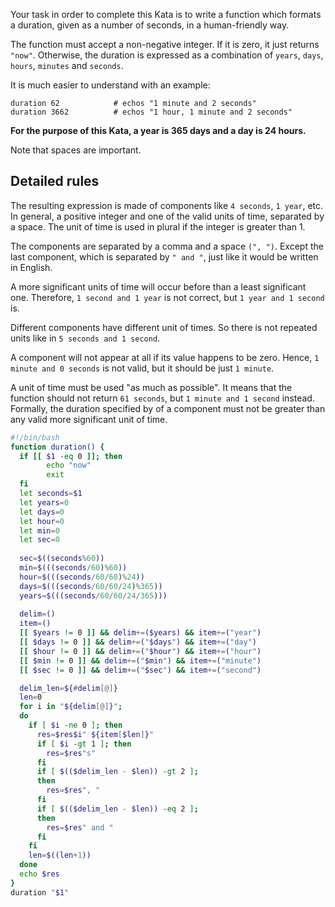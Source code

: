 
Your task in order to complete this Kata is to write a function which formats a duration, given as a number of seconds, in a human-friendly way.


The function must accept a non-negative integer. If it is zero, it just returns `"now"`. Otherwise, the duration is expressed as a combination of `years`, `days`, `hours`, `minutes` and `seconds`.

It is much easier to understand with an example:

```
duration 62            # echos "1 minute and 2 seconds"
duration 3662          # echos "1 hour, 1 minute and 2 seconds"
```
**For the purpose of this Kata, a year is 365 days and a day is 24 hours.**

Note that spaces are important.

## Detailed rules

The resulting expression is made of components like `4 seconds`, `1 year`, etc. In general, a positive integer and one of the valid units of time, separated by a space. The unit of time is used in plural if the integer is greater than 1.

The components are separated by a comma and a space `(", ")`. Except the last component, which is separated by `" and "`, just like it would be written in English.

A more significant units of time will occur before than a least significant one. Therefore, `1 second and 1 year` is not correct, but `1 year and 1 second` is.

Different components have different unit of times. So there is not repeated units like in `5 seconds and 1 second`.

A component will not appear at all if its value happens to be zero. Hence, `1 minute and 0 seconds` is not valid, but it should be just `1 minute`.

A unit of time must be used "as much as possible". It means that the function should not return `61 seconds`, but `1 minute and 1 second` instead. Formally, the duration specified by of a component must not be greater than any valid more significant unit of time.


```bash
#!/bin/bash
function duration() {
  if [[ $1 -eq 0 ]]; then
        echo "now"
        exit
  fi
  let seconds=$1
  let years=0
  let days=0
  let hour=0
  let min=0
  let sec=0
 
  sec=$((seconds%60))
  min=$(((seconds/60)%60))
  hour=$(((seconds/60/60)%24))
  days=$(((seconds/60/60/24)%365))
  years=$(((seconds/60/60/24/365)))
  
  delim=()
  item=()
  [[ $years != 0 ]] && delim+=($years) && item+=("year")
  [[ $days != 0 ]] && delim+=("$days") && item+=("day")
  [[ $hour != 0 ]] && delim+=("$hour") && item+=("hour")
  [[ $min != 0 ]] && delim+=("$min") && item+=("minute")
  [[ $sec != 0 ]] && delim+=("$sec") && item+=("second")

  delim_len=${#delim[@]}
  len=0
  for i in "${delim[@]}";
  do
    if [ $i -ne 0 ]; then
      res=$res$i" ${item[$len]}"
      if [ $i -gt 1 ]; then
        res=$res"s"
      fi
      if [ $(($delim_len - $len)) -gt 2 ];
      then
        res=$res", "
      fi
      if [ $(($delim_len - $len)) -eq 2 ];
      then
        res=$res" and "
      fi
    fi
    len=$((len+1))
  done
  echo $res
}
duration "$1"
```